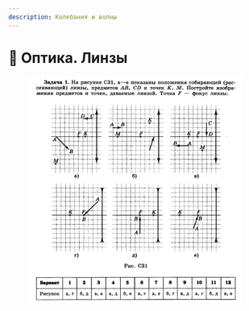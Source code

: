 ```yaml
---
description: Колебания и волны
---
```


# 📗 Оптика. Линзы

<figure><img src="../../../.gitbook/assets/image (1) (1) (1) (1).png" alt=""><figcaption></figcaption></figure>

